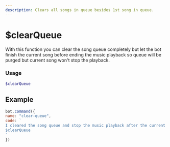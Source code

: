 ```yaml
---
description: Clears all songs in queue besides 1st song in queue.
---
```


# $clearQueue

With this function you can clear the song queue completely but let the bot finish the current song before ending the music playback so queue will be purged but current song won't stop the playback.

### Usage

```php
$clearQueue
```

## Example

```javascript
bot.command({
name: "clear-queue",
code: `
I cleared the song queue and stop the music playback after the current song!
$clearQueue
`
})
```
